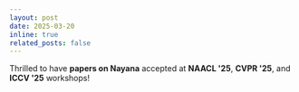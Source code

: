 ```yaml
---
layout: post
date: 2025-03-20
inline: true
related_posts: false
---
```


Thrilled to have **papers on Nayana** accepted at **NAACL '25**, **CVPR '25**, and **ICCV '25** workshops!


